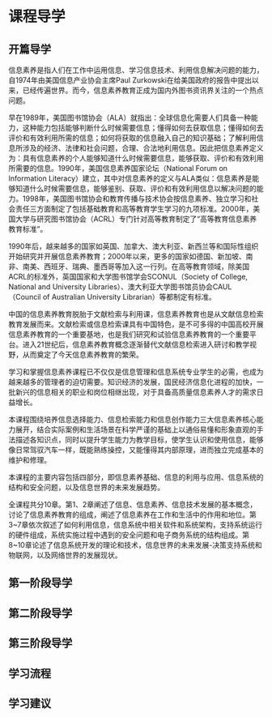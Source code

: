 # 课程导学

## 开篇导学
信息素养是指人们在工作中运用信息、学习信息技术、利用信息解决问题的能力，自1974年由美国信息产业协会主席Paul Zurkowski在给美国政府的报告中提出以来，已经传遍世界。而今，信息素养教育正成为国内外图书资讯界关注的一个热点问题。

早在1989年，美国图书馆协会（ALA）就指出：全球信息化需要人们具备一种能力，这种能力包括能够判断什么时候需要信息；懂得如何去获取信息；懂得如何去评价和有效利用所需的信息；如何将获取的信息融入自己的知识基础；了解利用信息所涉及的经济、法律和社会问题，合理、合法地利用信息。因此把信息素养定义为：具有信息素养的个人能够知道什么时候需要信息，能够获取、评价和有效利用所需要的信息。1990年，美国信息素养国家论坛（National Forum on Information Literacy）建立，其中对信息素养的定义与ALA类似：信息素养是能够知道什么时候需要信息，能够鉴别、获取、评价和有效利用信息以解决问题的能力。1998年，美国图书馆协会和教育传播与技术协会按信息素养、独立学习和社会责任三方面制定了包括基础教育和高等教育学生学习的九项标准。2000年，美国大学与研究图书馆协会（ACRL）专门针对高等教育制定了“高等教育信息素养教育标准”。

1990年后，越来越多的国家如英国、加拿大、澳大利亚、新西兰等和国际性组织开始研究并开展信息素养教育；2000年以来，更多的国家如德国、新加坡、南非、南美、西班牙、瑞典、墨西哥等加入这一行列。在高等教育领域，除美国ACRL的标准外，英国国家和大学图书馆学会SCONUL（Society of College, National and University Libraries）、澳大利亚大学图书馆员协会CAUL（Council of Australian University Librarian）等都制定有标准。

中国的信息素养教育脱胎于文献检索与利用课，信息素养教育也是从文献信息检索教育发展而来。文献检索或信息检索课具有中国特色，是不可多得的中国高校开展信息素养教育的一个重要基地，也是我们研究和试验信息素养教育的一个重要平台。进入21世纪后，信息素养教育概念逐渐替代文献信息检索进入研讨和教学视野，从而奠定了今天信息素养教育的繁荣。

学习和掌握信息素养课程已不仅仅是信息管理和信息系统专业学生的必需，也成为越来越多的管理者的迫切需要。知识经济的发展，国民经济信息化进程的加快，一批新兴的信息相关的职业和岗位相继出现，对于具备高质量信息素养人才的需求日益增长。

本课程围绕培养信息选择能力、信息检索能力和信息创作能力三大信息素养核心能力展开，结合实际案例和生活场景在科学严谨的基础上以通俗易懂和形象直观的手法描述各知识点，同时以提升学生能力为教学目标，使学生认识和使用信息，能够像日常驾驭汽车一样，既能熟练操控，又能懂得其内部原理，进而独立完成基本的维护和修理。

本课程的主要内容包括四部分，即信息素养基础、信息的利用与应用、信息系统的结构和安全问题，以及信息世界的未来发展趋势。

全课程共分10章。第1、2章阐述了信息、信息素养、信息技术发展的基本概念，讨论了信息素养教育的组成，阐述了信息素养在工作和生活中的作用和地位。第3~7章依次叙述了如何利用信息，信息系统中相关软件和系统架构，支持系统运行的硬件组成，系统实施过程中遇到的安全问题和电子商务系统的结构组成。第8~10章论述了信息系统开发的理论和技术，信息世界的未来发展-决策支持系统和物联网，以及网络世界的发展现状。

## 第一阶段导学

## 第二阶段导学

## 第三阶段导学

## 学习流程

## 学习建议